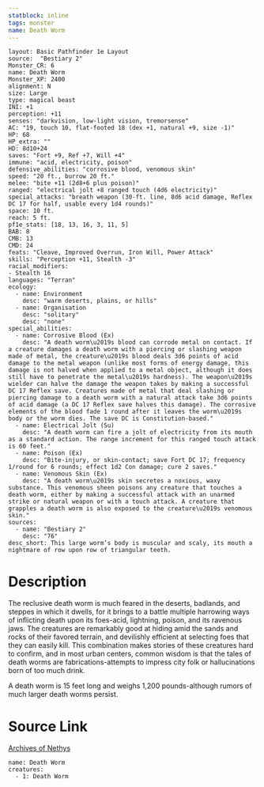 ```yaml
---
statblock: inline
tags: monster
name: Death Worm
---
```

```statblock
layout: Basic Pathfinder 1e Layout
source:  "Bestiary 2"
Monster_CR: 6
name: Death Worm
Monster_XP: 2400
alignment: N
size: Large
type: magical beast
INI: +1
perception: +11
senses: "darkvision, low-light vision, tremorsense"
AC: "19, touch 10, flat-footed 18 (dex +1, natural +9, size -1)"
HP: 68
HP_extra: ""
HD: 8d10+24
saves: "Fort +9, Ref +7, Will +4"
immune: "acid, electricity, poison"
defensive_abilities: "corrosive blood, venomous skin"
speed: "20 ft., burrow 20 ft."
melee: "bite +11 (2d8+6 plus poison)"
ranged: "electrical jolt +8 ranged touch (4d6 electricity)"
special_attacks: "breath weapon (30-ft. line, 8d6 acid damage, Reflex DC 17 for half, usable every 1d4 rounds)"
space: 10 ft.
reach: 5 ft.
pf1e_stats: [18, 13, 16, 3, 11, 5]
BAB: 8
CMB: 13
CMD: 24
feats: "Cleave, Improved Overrun, Iron Will, Power Attack"
skills: "Perception +11, Stealth -3"
racial_modifiers:
- Stealth 16
languages: "Terran"
ecology:
  - name: Environment
    desc: "warm deserts, plains, or hills"
  - name: Organisation
    desc: "solitary"
    desc: "none"
special_abilities:
  - name: Corrosive Blood (Ex)
    desc: "A death worm\u2019s blood can corrode metal on contact. If a creature damages a death worm with a piercing or slashing weapon made of metal, the creature\u2019s blood deals 3d6 points of acid damage to the metal weapon (unlike most forms of energy damage, this damage is not halved when applied to a metal object, although it does still have to penetrate the metal\u2019s hardness). The weapon\u2019s wielder can halve the damage the weapon takes by making a successful DC 17 Reflex save. Creatures made of metal that deal slashing or piercing damage to a death worm with a natural attack take 3d6 points of acid damage (a DC 17 Reflex save halves this damage). The corrosive elements of the blood fade 1 round after it leaves the worm\u2019s body or the worm dies. The save DC is Constitution-based."
  - name: Electrical Jolt (Su)
    desc: "A death worm can fire a jolt of electricity from its mouth as a standard action. The range increment for this ranged touch attack is 60 feet."
  - name: Poison (Ex)
    desc: "Bite-injury, or skin-contact; save Fort DC 17; frequency 1/round for 6 rounds; effect 1d2 Con damage; cure 2 saves."
  - name: Venomous Skin (Ex)
    desc: "A death worm\u2019s skin secretes a noxious, waxy substance. This venomous sheen poisons any creature that touches a death worm, either by making a successful attack with an unarmed strike or natural weapon or with a touch attack. A creature that grapples a death worm is also exposed to the creature\u2019s venomous skin."
sources:
  - name: "Bestiary 2"
    desc: "76"
desc_short: This large worm’s body is muscular and scaly, its mouth a nightmare of row upon row of triangular teeth. 
```
# Description
The reclusive death worm is much feared in the deserts, badlands, and steppes in which it dwells, for it brings to a battle multiple harrowing ways of inflicting death upon its foes-acid, lightning, poison, and its ravenous jaws. The creatures are remarkably good at hiding amid the sands and rocks of their favored terrain, and devilishly efficient at selecting foes that they can easily kill. This combination makes stories of these creatures hard to confirm, and in most urban centers, common wisdom is that the tales of death worms are fabrications-attempts to impress city folk or hallucinations born of too much drink. 

A death worm is 15 feet long and weighs 1,200 pounds-although rumors of much larger death worms persist.
# Source Link
[Archives of Nethys](https://aonprd.com/MonsterDisplay.aspx?ItemName=Death%20Worm)
```encounter-table
name: Death Worm
creatures:
  - 1: Death Worm
```
